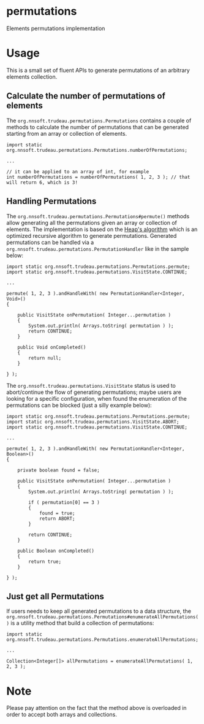permutations
=============

Elements permutations implementation

# Usage

This is a small set of fluent APIs to generate permutations of an arbitrary elements collection.

## Calculate the number of permutations of elements

The `org.nnsoft.trudeau.permutations.Permutations` contains a couple of methods to calculate the number of permutations that can be generated starting from an array or collection of elements.

```
import static org.nnsoft.trudeau.permutations.Permutations.numberOfPermutations;

...

// it can be applied to an array of int, for example
int numberOfPermutations = numberOfPermutations( 1, 2, 3 ); // that will return 6, which is 3!
```

## Handling Permutations

The `org.nnsoft.trudeau.permutations.Permutations#permute()` methods allow generating all the permutations given an array or collection of elements.
The implementation is based on the [Heap's algorithm](http://en.wikipedia.org/wiki/Heap%27s_algorithm) which is an optimized recursive algorithm to generate permutations.
Generated permutations can be handled via a `org.nnsoft.trudeau.permutations.PermutationHandler` like in the sample below:

```
import static org.nnsoft.trudeau.permutations.Permutations.permute;
import static org.nnsoft.trudeau.permutations.VisitState.CONTINUE;

...

permute( 1, 2, 3 ).andHandleWith( new PermutationHandler<Integer, Void>()
{

    public VisitState onPermutation( Integer...permutation )
    {
        System.out.println( Arrays.toString( permutation ) );
        return CONTINUE;
    }

    public Void onCompleted()
    {
        return null;
    }

} );
```

The `org.nnsoft.trudeau.permutations.VisitState` status is used to abort/continue the flow of generating permutations; maybe users are looking for a specific configuration, when found the enumeration of the permutations can be blocked (just a silly example below):

```
import static org.nnsoft.trudeau.permutations.Permutations.permute;
import static org.nnsoft.trudeau.permutations.VisitState.ABORT;
import static org.nnsoft.trudeau.permutations.VisitState.CONTINUE;

...

permute( 1, 2, 3 ).andHandleWith( new PermutationHandler<Integer, Boolean>()
{

    private boolean found = false;

    public VisitState onPermutation( Integer...permutation )
    {
        System.out.println( Arrays.toString( permutation ) );

        if ( permutation[0] == 3 )
        {
            found = true;
            return ABORT;
        }

        return CONTINUE;
    }

    public Boolean onCompleted()
    {
        return true;
    }

} );
```

## Just get all Permutations

If users needs to keep all generated permutations to a data structure, the `org.nnsoft.trudeau.permutations.Permutations#enumerateAllPermutations()` is a utility method that build a collection of permutations:

```
import static org.nnsoft.trudeau.permutations.Permutations.enumerateAllPermutations;

...

Collection<Integer[]> allPermutations = enumerateAllPermutations( 1, 2, 3 );
```

# Note

Please pay attention on the fact that the method above is overloaded in order to accept both arrays and collections.
